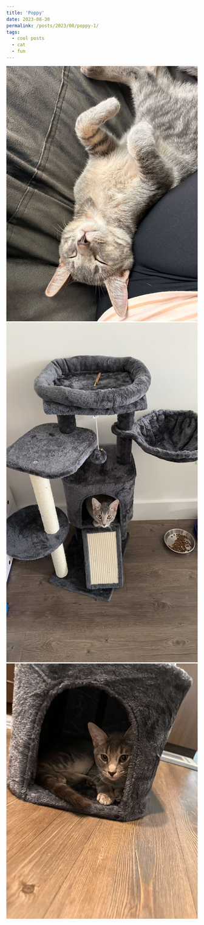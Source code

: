```yaml
---
title: 'Poppy'
date: 2023-08-30
permalink: /posts/2023/08/poppy-1/
tags:
  - cool posts
  - cat
  - fun
---
```

<img src="../images/poppy1.jpg" alt="(=ටᆽට=)ฅ">
<img src="../images/poppy2.jpg" alt="(=◐ᆽ◐=)ฅ">
<img src="../images/poppy3.jpg" alt="∩(・ω・)∩">

